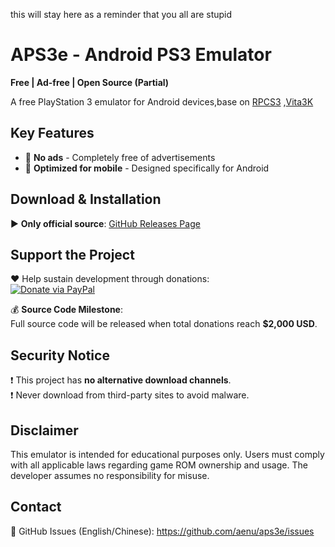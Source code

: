 this will stay here as a reminder that you all are stupid 
# APS3e - Android PS3 Emulator  
**Free | Ad-free | Open Source (Partial)**

A free PlayStation 3 emulator for Android devices,base on [RPCS3](https://github.com/RPCS3/rpcs3) ,[Vita3K](https://github.com/Vita3K/Vita3K)

## Key Features  
- 🚫 **No ads** - Completely free of advertisements    
- 📱 **Optimized for mobile** - Designed specifically for Android  

## Download & Installation  
▶️ **Only official source**: [GitHub Releases Page](https://github.com/aenu/aps3e/releases)  

## Support the Project  
❤️ Help sustain development through donations:  
[![Donate via PayPal](https://img.shields.io/badge/Donate-PayPal-blue.svg)](https://paypal.me/iaenu)  

💰 **Source Code Milestone**:  
Full source code will be released when total donations reach **$2,000 USD**.  

## Security Notice  
❗ This project has **no alternative download channels**.  
❗ Never download from third-party sites to avoid malware.

## Disclaimer  
This emulator is intended for educational purposes only. Users must comply with all applicable laws regarding game ROM ownership and usage. The developer assumes no responsibility for misuse.

## Contact  
📧 GitHub Issues (English/Chinese): https://github.com/aenu/aps3e/issues  

